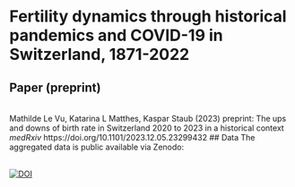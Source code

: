 	
# Fertility dynamics through historical pandemics and COVID-19 in Switzerland, 1871-2022
 
## Paper (preprint)
<br >
Mathilde Le Vu, Katarina L Matthes, Kaspar Staub (2023) preprint: The ups and downs of birth rate in Switzerland 2020 to 2023 in a historical context <i> medRxiv </i> 
https://doi.org/10.1101/2023.12.05.23299432
## Data
The aggregated data is public available via Zenodo:
<br >
<br >

[![DOI](https://zenodo.org/badge/DOI/10.5281/zenodo.10277091.svg)](https://doi.org/10.5281/zenodo.10277091)
